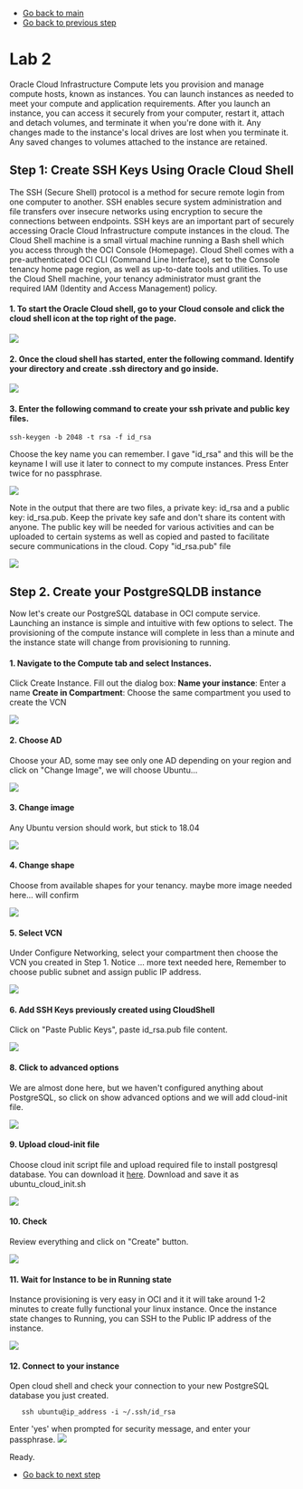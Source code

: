 - [Go back to main](/README.md)
- [Go back to previous step](/gglab/step1.md)

# Lab 2
Oracle Cloud Infrastructure Compute lets you provision and manage compute hosts, known as instances. You can launch instances as needed to meet your compute and application requirements. After you launch an instance, you can access it securely from your computer, restart it, attach and detach volumes, and terminate it when you're done with it. Any changes made to the instance's local drives are lost when you terminate it. Any saved changes to volumes attached to the instance are retained.

## Step 1: Create SSH Keys Using Oracle Cloud Shell
The SSH (Secure Shell) protocol is a method for secure remote login from one computer to another. SSH enables secure system administration and file transfers over insecure networks using encryption to secure the connections between endpoints. SSH keys are an important part of securely accessing Oracle Cloud Infrastructure compute instances in the cloud.
The Cloud Shell machine is a small virtual machine running a Bash shell which you access through the OCI Console (Homepage). Cloud Shell comes with a pre-authenticated OCI CLI (Command Line Interface), set to the Console tenancy home page region, as well as up-to-date tools and utilities. To use the Cloud Shell machine, your tenancy administrator must grant the required IAM (Identity and Access Management) policy.

#### 1. To start the Oracle Cloud shell, go to your Cloud console and click the cloud shell icon at the top right of the page.

![](./files/pgsql/cloudshell_0.png)

#### 2. Once the cloud shell has started, enter the following command. Identify your directory and create .ssh directory and go inside.

![](./files/pgsql/cloudshell_1.png)

#### 3. Enter the following command to create your ssh private and public key files.
```
ssh-keygen -b 2048 -t rsa -f id_rsa
```

Choose the key name you can remember. I gave "id_rsa" and this will be the keyname I will use it later to connect to my compute instances. Press Enter twice for no passphrase.

![](./files/pgsql/cloudshell_2.png)

Note in the output that there are two files, a private key: id_rsa and a public key: id_rsa.pub. Keep the private key safe and don't share its content with anyone. The public key will be needed for various activities and can be uploaded to certain systems as well as copied and pasted to facilitate secure communications in the cloud. Copy "id_rsa.pub" file

![](./files/pgsql/cloudshell_3.png)

## Step 2. Create your PostgreSQLDB instance
Now let's create our PostgreSQL database in OCI compute service. Launching an instance is simple and intuitive with few options to select. The provisioning of the compute instance will complete in less than a minute and the instance state will change from provisioning to running.

#### 1. Navigate to the Compute tab and select Instances. 
Click Create Instance. Fill out the dialog box:
    **Name your instance**: Enter a name
    **Create in Compartment**: Choose the same compartment you used to create the VCN
    
![](./files/pgsql/pg_1.png)

#### 2. Choose AD 
Choose your AD, some may see only one AD depending on your region and click on "Change Image", we will choose Ubuntu...

![](./files/pgsql/pg_2_1.png)

#### 3. Change image 
Any Ubuntu version should work, but stick to 18.04

![](./files/pgsql/pg_2_2.png)

#### 4. Change shape
Choose from available shapes for your tenancy. maybe more image needed here... will confirm

![](./files/pgsql/pg_3.png)

#### 5. Select VCN
Under Configure Networking, select your compartment then choose the VCN you created in Step 1. Notice ... more text needed here, Remember to choose public subnet and assign public IP address.

![](./files/pgsql/pg_4.png)

#### 6. Add SSH Keys previously created using CloudShell
Click on "Paste Public Keys", paste id_rsa.pub file content.

![](./files/pgsql/pg_5_4.png)

#### 8. Click to advanced options 
We are almost done here, but we haven't configured anything about PostgreSQL, so click on show advanced options and we will add cloud-init file.

![](./files/pgsql/pg_6_1.png)

#### 9. Upload cloud-init file
Choose cloud init script file and upload required file to install postgresql database. You can download it [here](./files/pgsql/ubuntu_cloud_init.sh). Download and save it as ubuntu_cloud_init.sh 

![](./files/pgsql/pg_6_2.png)

#### 10. Check
Review everything and click on "Create" button.

![](./files/pgsql/pg_7.png)

#### 11. Wait for Instance to be in Running state
Instance provisioning is very easy in OCI and it it will take around 1-2 minutes to create fully functional your linux instance. Once the instance state changes to Running, you can SSH to the Public IP address of the instance.

![](./files/pgsql/pg_8.png)

#### 12. Connect to your instance 

Open cloud shell and check your connection to your new PostgreSQL database you just created.

```
   ssh ubuntu@ip_address -i ~/.ssh/id_rsa
```
Enter 'yes' when prompted for security message, and enter your passphrase.
![](./files/pgsql/pg_9.png)

Ready.

- [Go back to next step](/gglab/step3.md)
